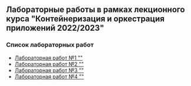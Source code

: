 ## Лабораторные работы в рамках лекционного курса "Контейнеризация и оркестрация приложений 2022/2023"
### Список лабораторных работ
- [Лабораторная работ №1 ""](labs2022_2023/lab1/lab1.md)
- [Лабораторная работ №2 ""](labs2022_2023/lab2/lab2.md)
- [Лабораторная работ №3 ""](labs2022_2023/lab3/lab3.md)
- [Лабораторная работ №4 ""](labs2022_2023/lab4/lab4.md)